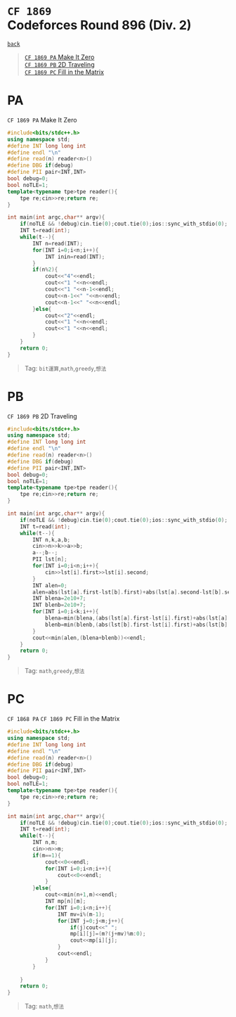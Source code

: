 # `CF 1869` <br>Codeforces Round 896 (Div. 2)
[`back`](../)

> [`CF 1869 PA` Make It Zero](#pa)  
> [`CF 1869 PB` 2D Traveling](#pb)  
> [`CF 1869 PC` Fill in the Matrix](#pc)  

# PA
`CF 1869 PA` Make It Zero
```c++
#include<bits/stdc++.h>
using namespace std;
#define INT long long int
#define endl "\n"
#define read(n) reader<n>()
#define DBG if(debug)
#define PII pair<INT,INT>
bool debug=0;
bool noTLE=1;
template<typename tpe>tpe reader(){
	tpe re;cin>>re;return re;
}

int main(int argc,char** argv){
	if(noTLE && !debug)cin.tie(0);cout.tie(0);ios::sync_with_stdio(0);
	INT t=read(int);
	while(t--){
		INT n=read(INT);
		for(INT i=0;i<n;i++){
			INT inin=read(INT);
		}
		if(n%2){
			cout<<"4"<<endl;
			cout<<"1 "<<n<<endl;
			cout<<"1 "<<n-1<<endl;
			cout<<n-1<<" "<<n<<endl;
			cout<<n-1<<" "<<n<<endl;
		}else{
			cout<<"2"<<endl;
			cout<<"1 "<<n<<endl;
			cout<<"1 "<<n<<endl;
		}
	}
	return 0;
}
```
> Tag:
> `bit運算`,`math`,`greedy`,`想法`

# PB
`CF 1869 PB` 2D Traveling
```c++
#include<bits/stdc++.h>
using namespace std;
#define INT long long int
#define endl "\n"
#define read(n) reader<n>()
#define DBG if(debug)
#define PII pair<INT,INT>
bool debug=0;
bool noTLE=1;
template<typename tpe>tpe reader(){
	tpe re;cin>>re;return re;
}

int main(int argc,char** argv){
	if(noTLE && !debug)cin.tie(0);cout.tie(0);ios::sync_with_stdio(0);
	INT t=read(int);
	while(t--){
		INT n,k,a,b;
		cin>>n>>k>>a>>b;
		a--;b--;
		PII lst[n];
		for(INT i=0;i<n;i++){
			cin>>lst[i].first>>lst[i].second;
		}
		INT alen=0;
		alen=abs(lst[a].first-lst[b].first)+abs(lst[a].second-lst[b].second);
		INT blena=2e10+7;
		INT blenb=2e10+7;
		for(INT i=0;i<k;i++){
			blena=min(blena,(abs(lst[a].first-lst[i].first)+abs(lst[a].second-lst[i].second)));
			blenb=min(blenb,(abs(lst[b].first-lst[i].first)+abs(lst[b].second-lst[i].second)));
		}
		cout<<min(alen,(blena+blenb))<<endl;
	}
	return 0;
}
```
> Tag:
> `math`,`greedy`,`想法`

# PC
`CF 1868 PA` `CF 1869 PC` Fill in the Matrix
```c++
#include<bits/stdc++.h>
using namespace std;
#define INT long long int
#define endl "\n"
#define read(n) reader<n>()
#define DBG if(debug)
#define PII pair<INT,INT>
bool debug=0;
bool noTLE=1;
template<typename tpe>tpe reader(){
	tpe re;cin>>re;return re;
}

int main(int argc,char** argv){
	if(noTLE && !debug)cin.tie(0);cout.tie(0);ios::sync_with_stdio(0);
	INT t=read(int);
	while(t--){
		INT n,m;
		cin>>n>>m;
		if(m==1){
			cout<<0<<endl;
			for(INT i=0;i<n;i++){
				cout<<0<<endl;
			}
		}else{
			cout<<min(n+1,m)<<endl;
			INT mp[n][m];
			for(INT i=0;i<n;i++){
				INT mv=i%(m-1);
				for(INT j=0;j<m;j++){
					if(j)cout<<" ";
					mp[i][j]=(m?(j+mv)%m:0);
					cout<<mp[i][j];
				}
				cout<<endl;
			}
		}
		
	}
	return 0;
}
```
> Tag:
> `math`,`想法`


